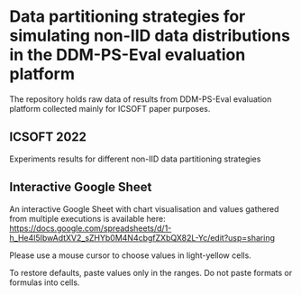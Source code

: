 # Data partitioning strategies for simulating non-IID data distributions in the DDM-PS-Eval evaluation platform

The repository holds raw data of results from DDM-PS-Eval evaluation platform collected mainly for ICSOFT paper purposes.

## ICSOFT 2022

Experiments results for different non-IID data partitioning strategies

## Interactive Google Sheet

An interactive Google Sheet with chart visualisation and values gathered from multiple executions is available here:
https://docs.google.com/spreadsheets/d/1-h_He4l5IbwAdtXV2_sZHYb0M4N4cbgfZXbQX82L-Yc/edit?usp=sharing

Please use a mouse cursor to choose values in light-yellow cells.

To restore defaults, paste values only in the ranges. Do not paste formats or formulas into cells.

